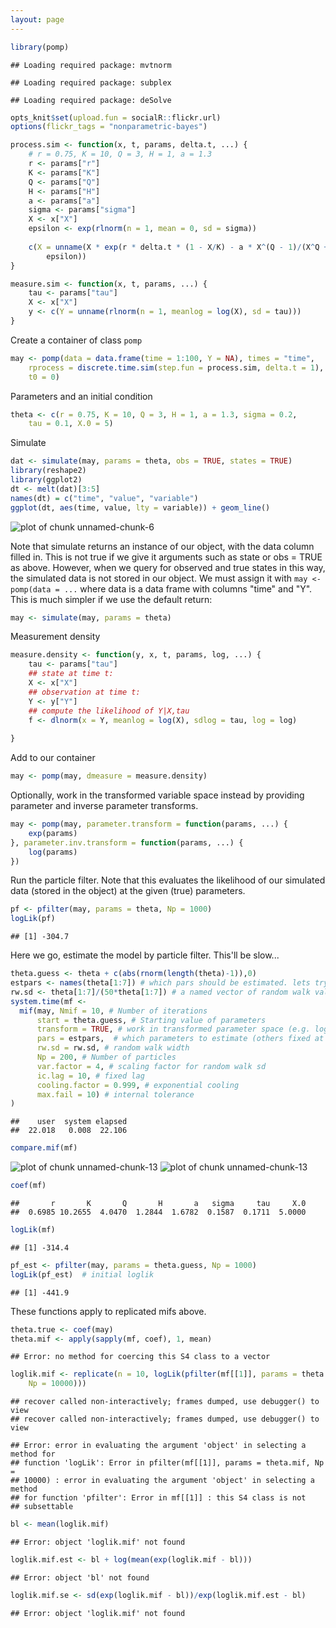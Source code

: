 ```yaml
---
layout: page
---
```



```r
library(pomp)
```

```
## Loading required package: mvtnorm
```

```
## Loading required package: subplex
```

```
## Loading required package: deSolve
```

```r
opts_knit$set(upload.fun = socialR::flickr.url)
options(flickr_tags = "nonparametric-bayes")
```




```r
process.sim <- function(x, t, params, delta.t, ...) {
    # r = 0.75, K = 10, Q = 3, H = 1, a = 1.3
    r <- params["r"]
    K <- params["K"]
    Q <- params["Q"]
    H <- params["H"]
    a <- params["a"]
    sigma <- params["sigma"]
    X <- x["X"]
    epsilon <- exp(rlnorm(n = 1, mean = 0, sd = sigma))
    
    c(X = unname(X * exp(r * delta.t * (1 - X/K) - a * X^(Q - 1)/(X^Q + H^Q)) * 
        epsilon))
}
```



```r
measure.sim <- function(x, t, params, ...) {
    tau <- params["tau"]
    X <- x["X"]
    y <- c(Y = unname(rlnorm(n = 1, meanlog = log(X), sd = tau)))
}
```


Create a container of class `pomp`


```r
may <- pomp(data = data.frame(time = 1:100, Y = NA), times = "time", 
    rprocess = discrete.time.sim(step.fun = process.sim, delta.t = 1), rmeasure = measure.sim, 
    t0 = 0)
```



Parameters and an initial condition






```r
theta <- c(r = 0.75, K = 10, Q = 3, H = 1, a = 1.3, sigma = 0.2, 
    tau = 0.1, X.0 = 5)
```



Simulate


```r
dat <- simulate(may, params = theta, obs = TRUE, states = TRUE)
library(reshape2)
library(ggplot2)
dt <- melt(dat)[3:5]
names(dt) = c("time", "value", "variable")
ggplot(dt, aes(time, value, lty = variable)) + geom_line()
```

![plot of chunk unnamed-chunk-6](http://farm9.staticflickr.com/8527/8575983353_a8cbbdd4eb_o.png) 


Note that simulate returns an instance of our object, with the data column filled in.  This is not true if we give it arguments such as state or obs = TRUE as above.  However, when we query for observed and true states in this way, the simulated data is not stored in our object.  We must assign it with `may <- pomp(data = ...` where data is a data frame with columns "time" and "Y".  This is much simpler if we use the default return:


```r
may <- simulate(may, params = theta)
```



Measurement density


```r
measure.density <- function(y, x, t, params, log, ...) {
    tau <- params["tau"]
    ## state at time t:
    X <- x["X"]
    ## observation at time t:
    Y <- y["Y"]
    ## compute the likelihood of Y|X,tau
    f <- dlnorm(x = Y, meanlog = log(X), sdlog = tau, log = log)
    
}
```


Add to our container


```r
may <- pomp(may, dmeasure = measure.density)
```





Optionally, work in the transformed variable space instead by providing parameter and inverse parameter transforms.  


```r
may <- pomp(may, parameter.transform = function(params, ...) {
    exp(params)
}, parameter.inv.transform = function(params, ...) {
    log(params)
})
```


Run the particle filter.  Note that this evaluates the likelihood of our simulated data (stored in the object) at the given (true) parameters.  


```r
pf <- pfilter(may, params = theta, Np = 1000)
logLik(pf)
```

```
## [1] -304.7
```


Here we go, estimate the model by particle filter.  This'll be slow...


```r
theta.guess <- theta + c(abs(rnorm(length(theta)-1)),0)
estpars <- names(theta[1:7]) # which pars should be estimated. lets try and get them all
rw.sd <- theta[1:7]/(50*theta[1:7]) # a named vector of random walk values. This sets it to 0.02 for all pars
system.time(mf <- 
  mif(may, Nmif = 10, # Number of iterations
      start = theta.guess, # Starting value of parameters
      transform = TRUE, # work in transformed parameter space (e.g. logs avoid neg par values)
      pars = estpars,  # which parameters to estimate (others fixed at starting value)
      rw.sd = rw.sd, # random walk width
      Np = 200, # Number of particles
      var.factor = 4, # scaling factor for random walk sd
      ic.lag = 10, # fixed lag
      cooling.factor = 0.999, # exponential cooling
      max.fail = 10) # internal tolerance
)
```

```
##    user  system elapsed 
##  22.018   0.008  22.106
```





```r
compare.mif(mf)
```

![plot of chunk unnamed-chunk-13](http://farm9.staticflickr.com/8507/8575984095_b391cbb8c8_o.png) ![plot of chunk unnamed-chunk-13](http://farm9.staticflickr.com/8382/8577082802_82dc557940_o.png) 




```r
coef(mf)
```

```
##       r       K       Q       H       a   sigma     tau     X.0 
##  0.6985 10.2655  4.0470  1.2844  1.6782  0.1587  0.1711  5.0000
```

```r
logLik(mf)
```

```
## [1] -314.4
```

```r
pf_est <- pfilter(may, params = theta.guess, Np = 1000)
logLik(pf_est)  # initial loglik
```

```
## [1] -441.9
```



These functions apply to replicated mifs above.  



```r
theta.true <- coef(may)
theta.mif <- apply(sapply(mf, coef), 1, mean)
```

```
## Error: no method for coercing this S4 class to a vector
```

```r
loglik.mif <- replicate(n = 10, logLik(pfilter(mf[[1]], params = theta.mif, 
    Np = 10000)))
```

```
## recover called non-interactively; frames dumped, use debugger() to view
## recover called non-interactively; frames dumped, use debugger() to view
```

```
## Error: error in evaluating the argument 'object' in selecting a method for
## function 'logLik': Error in pfilter(mf[[1]], params = theta.mif, Np =
## 10000) : error in evaluating the argument 'object' in selecting a method
## for function 'pfilter': Error in mf[[1]] : this S4 class is not
## subsettable
```

```r
bl <- mean(loglik.mif)
```

```
## Error: object 'loglik.mif' not found
```

```r
loglik.mif.est <- bl + log(mean(exp(loglik.mif - bl)))
```

```
## Error: object 'bl' not found
```

```r
loglik.mif.se <- sd(exp(loglik.mif - bl))/exp(loglik.mif.est - bl)
```

```
## Error: object 'loglik.mif' not found
```


